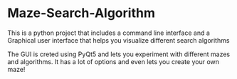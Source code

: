 # Maze-Search-Algorithm
This is a python project that includes a command line interface and a Graphical user interface that helps you visualize different search algorithms

The GUI is creted using PyQt5 and lets you experiment with different mazes and algorithms. It has a lot of options and even lets you create your own maze!
